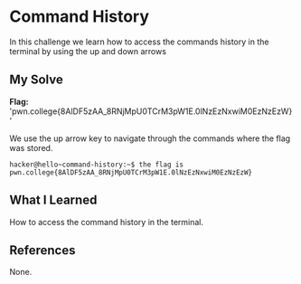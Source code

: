 # Command History
In this challenge we learn how to access the commands history in the terminal by using the up and down arrows  

## My Solve
**Flag:** 'pwn.college{8AlDF5zAA_8RNjMpU0TCrM3pW1E.0lNzEzNxwiM0EzNzEzW}'

We use the up arrow key to navigate through the commands where the flag was stored.

```
hacker@hello~command-history:~$ the flag is pwn.college{8AlDF5zAA_8RNjMpU0TCrM3pW1E.0lNzEzNxwiM0EzNzEzW}
```

## What I Learned
How to access the command history in the terminal. 

## References
None.
